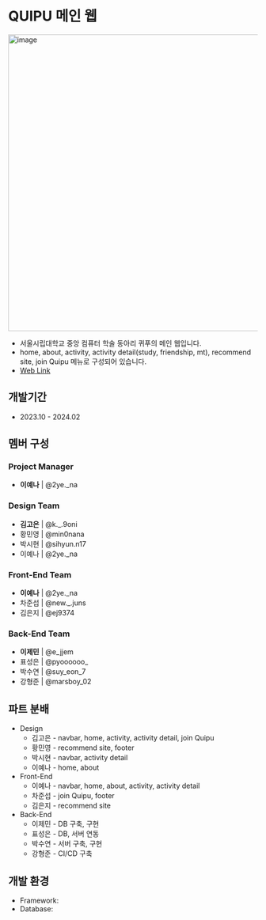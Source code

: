 # QUIPU 메인 웹
<img width="600" alt="image" src="https://github.com/Quipu-Developers/.github/assets/147997324/9122451c-e0b1-41d3-a22c-5b1cb7eb49a1">

- 서울시립대학교 중앙 컴퓨터 학술 동아리 퀴푸의 메인 웹입니다.
- home, about, activity, activity detail(study, friendship, mt), recommend site, join Quipu 메뉴로 구성되어 있습니다.
- <a href="https://front-end-zeta-five.vercel.app/">Web Link</a>
## 개발기간
- 2023.10 - 2024.02  
## 멤버 구성
### Project Manager
- **이예나** | @2ye._na  
### Design Team
- **김고은** | @k._.9oni
- 황민영 | @min0nana
- 박시현 | @sihyun.n17
- 이예나 | @2ye._na    
### Front-End Team
- **이예나** | @2ye._na
- 차준섭 | @new._.juns
- 김은지 | @ej9374
### Back-End Team
- **이제민** | @e_jjem
- 표성은 | @pyoooooo_
- 박수연 | @suy_eon_7
- 강형준 | @marsboy_02
## 파트 분배
- Design
  - 김고은 - navbar, home, activity, activity detail, join Quipu
  - 황민영 - recommend site, footer
  - 박시현 - navbar, activity detail
  - 이예나 - home, about
- Front-End
  - 이예나 - navbar, home, about, activity, activity detail
  - 차준섭 - join Quipu, footer
  - 김은지 - recommend site
- Back-End
  - 이제민 - DB 구축, 구현
  - 표성은 - DB, 서버 연동
  - 박수연 - 서버 구축, 구현
  - 강형준 - CI/CD 구축
## 개발 환경
- Framework: 
- Database:
